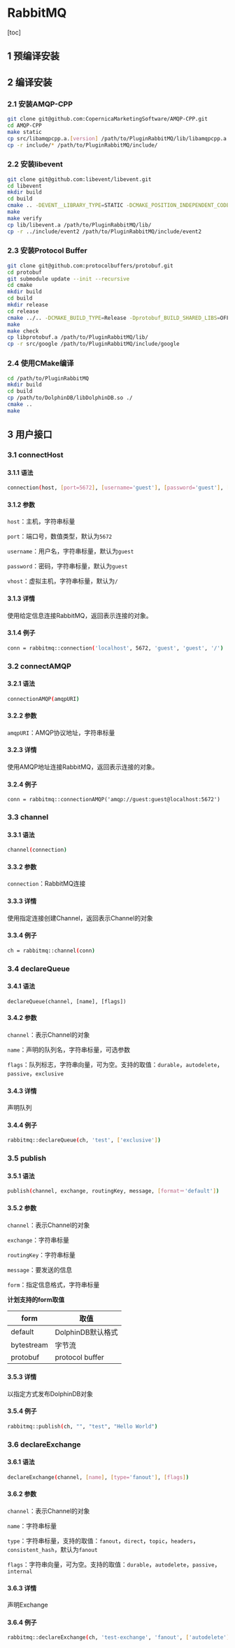 # RabbitMQ

[toc]

## 1 预编译安装

## 2 编译安装

### 2.1 安装AMQP-CPP

```bash
git clone git@github.com:CopernicaMarketingSoftware/AMQP-CPP.git
cd AMQP-CPP
make static
cp src/libamqpcpp.a.[version] /path/to/PluginRabbitMQ/lib/libamqpcpp.a
cp -r include/* /path/to/PluginRabbitMQ/include/
```

### 2.2 安装libevent

```bash
git clone git@github.com:libevent/libevent.git
cd libevent
mkdir build
cd build
cmake .. -DEVENT__LIBRARY_TYPE=STATIC -DCMAKE_POSITION_INDEPENDENT_CODE=ON
make
make verify
cp lib/libevent.a /path/to/PluginRabbitMQ/lib/
cp -r ../include/event2 /path/to/PluginRabbitMQ/include/event2
```

### 2.3 安装Protocol Buffer

```bash
git clone git@github.com:protocolbuffers/protobuf.git
cd protobuf
git submodule update --init --recursive
cd cmake
mkdir build
cd build
mkdir release
cd release
cmake ../.. -DCMAKE_BUILD_TYPE=Release -Dprotobuf_BUILD_SHARED_LIBS=OFF -DCMAKE_POSITION_INDEPENDENT_CODE=ON
make
make check
cp libprotobuf.a /path/to/PluginRabbitMQ/lib/
cp -r src/google /path/to/PluginRabbitMQ/include/google
```

### 2.4 使用CMake编译

```bash
cd /path/to/PluginRabbitMQ
mkdir build
cd build
cp /path/to/DolphinDB/libDolphinDB.so ./
cmake ..
make
```

## 3 用户接口

### 3.1 connectHost

#### 3.1.1 语法

```bash
connection(host, [port=5672], [username='guest'], [password='guest'], [vhost='/'])
```

####  3.1.2 参数

`host`：主机，字符串标量

`port`：端口号，数值类型，默认为`5672`

`username`：用户名，字符串标量，默认为`guest`

`password`：密码，字符串标量，默认为`guest`

`vhost`：虚拟主机，字符串标量，默认为`/`

#### 3.1.3 详情

使用给定信息连接RabbitMQ，返回表示连接的对象。

#### 3.1.4 例子

```bash
conn = rabbitmq::connection('localhost', 5672, 'guest', 'guest', '/')
```

### 3.2 connectAMQP

#### 3.2.1 语法

```bash
connectionAMQP(amqpURI)
```

#### 3.2.2 参数

`amqpURI`：AMQP协议地址，字符串标量

#### 3.2.3 详情

使用AMQP地址连接RabbitMQ，返回表示连接的对象。

#### 3.2.4 例子

```shell
conn = rabbitmq::connectionAMQP('amqp://guest:guest@localhost:5672')
```

### 3.3 channel

#### 3.3.1 语法

```bash
channel(connection)
```

#### 3.3.2 参数

`connection`：RabbitMQ连接

#### 3.3.3 详情

使用指定连接创建Channel，返回表示Channel的对象

#### 3.3.4 例子

```bash
ch = rabbitmq::channel(conn)
```

### 3.4 declareQueue

#### 3.4.1 语法

```shell
declareQueue(channel, [name], [flags])
```

#### 3.4.2 参数

`channel`：表示Channel的对象

`name`：声明的队列名，字符串标量，可选参数

`flags`：队列标志，字符串向量，可为空。支持的取值：`durable`，`autodelete`，`passive`，`exclusive`

#### 3.4.3 详情

声明队列

#### 3.4.4 例子

```bash
rabbitmq::declareQueue(ch, 'test', ['exclusive'])
```

### 3.5 publish

#### 3.5.1 语法

```bash
publish(channel, exchange, routingKey, message, [format＝'default'])
```

#### 3.5.2 参数

`channel`：表示Channel的对象

`exchange`：字符串标量

`routingKey`：字符串标量

`message`：要发送的信息

`form`：指定信息格式，字符串标量

**计划支持的form取值**

| form       | 取值              |
| ---------- | ----------------- |
| default    | DolphinDB默认格式 |
| bytestream | 字节流            |
| protobuf   | protocol buffer   |

#### 3.5.3 详情

以指定方式发布DolphinDB对象

#### 3.5.4 例子

```bash
rabbitmq::publish(ch, "", "test", "Hello World")
```

### 3.6 declareExchange

#### 3.6.1 语法

```bash
declareExchange(channel, [name], [type='fanout'], [flags])
```

#### 3.6.2 参数

`channel`：表示Channel的对象

`name`：字符串标量

`type`：字符串标量，支持的取值：`fanout`，`direct`，`topic`，`headers`，`consistent_hash`，默认为`fanout`

`flags`：字符串向量，可为空。支持的取值：`durable`，`autodelete`，`passive`，`internal`

#### 3.6.3 详情

声明Exchange

#### 3.6.4 例子

```bash
rabbitmq::declareExchange(ch, 'test-exchange', 'fanout', ['autodelete'])
```

